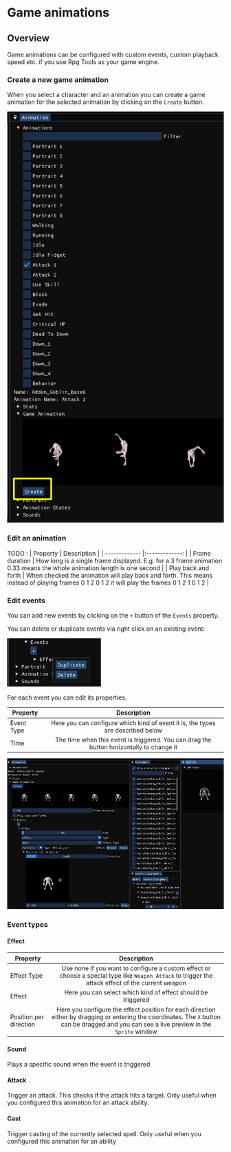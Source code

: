 # Game animations

## Overview
Game animations can be configured with custom events, custom playback speed etc. if you use Rpg Tools as your game engine.

### Create a new game animation
When you select a character and an animation you can create a game animation for the selected animation by clicking on the `Create` button.

![alt text](images/CharacterEditor_GameAnimation_Create.png "Create a new animation")

### Edit an animation

TODO :
| Property | Description |
| -------------                     |:-------------:          |
| Frame duration | How long is a single frame displayed. E.g. for a 3 frame animation 0.33 means the whole animation length is one second |
| Play back and forth | When checked the animation will play back and forth. This means instead of playing frames 0 1 2 0 1 2 it will play the frames 0 1 2 1 0 1 2 |

### Edit events
You can add new events by clicking on the `+` button of the `Events` property.

You can delete or duplicate events via right click on an existing event:

![alt text](images/CharacterEditor_GameAnimation_ContextMenu.png "Event context menu")

For each event you can edit its properties.

| Property | Description |
| -------------                     |:-------------:          |
| Event Type | Here you can configure which kind of event it is, the types are described below |
| Time | The time when this event is triggered. You can drag the button horizontally to change it |

![alt text](images/CharacterEditor_GameAnimation_EventEditor.png "Edit events")

### Event types

#### Effect

| Property | Description |
| -------------                     |:-------------:          |
| Effect Type | Use none if you want to configure a custom effect or choose a special type like `Weapon Attack` to trigger the attack effect of the current weapon |
| Effect | Here you can select which kind of effect should be triggered |
| Position per direction | Here you configure the effect position for each direction either by dragging or entering the coordinates. The `X` button can be dragged and you can see a live preview in the `Sprite` window |

#### Sound
Plays a specific sound when the event is triggered

#### Attack
Trigger an attack. This checks if the attack hits a target. Only useful when you configured this animation for an attack ability.

#### Cast
Trigger casting of the currently selected spell. Only useful when you configured this animation for an ability